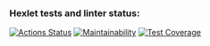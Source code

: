 ### Hexlet tests and linter status:
[![Actions Status](https://github.com/AlexTtkn/java-project-71/workflows/hexlet-check/badge.svg)](https://github.com/AlexTtkn/java-project-71/actions)
[![Maintainability](https://api.codeclimate.com/v1/badges/5912a40cc4587cf4e195/maintainability)](https://codeclimate.com/github/AlexTtkn/java-project-71/maintainability)
[![Test Coverage](https://api.codeclimate.com/v1/badges/5912a40cc4587cf4e195/test_coverage)](https://codeclimate.com/github/AlexTtkn/java-project-71/test_coverage)